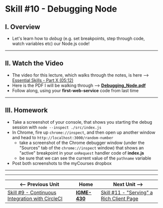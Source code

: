 # Skill #10 - Debugging Node


## I. Overview 

- Let's learn how to *debug* (e.g. set breakpoints, step through code, watch variables etc) our Node.js code!

<hr>

## II. Watch the Video
- The video for this lecture, which walks through the notes, is here --> [Essential Skills - Part X (05:12)]()
- Here is the PDF I will be walking through --> [**Debugging_Node.pdf**](_files/Debugging_Node.pdf)
- Follow along, using your **first-web-service** code from last time

<hr>

## III. Homework
- Take a screenshot of your console, that shows you starting the debug session with `node --inspect ./src/index.js`
- In Chrome, fire up `chrome://inspect`, and then open up another window and head to `http://localhost:3000/random-number`
  - take a screenshot of the Chrome debugger window (under the "Sources" tab of the `chrome://inspect` window) that shows an "active" breakpoint in your `onRequest` handler code of **index.js**
  - be sure that we can see the current value of the `pathname` variable
- Post both screenshots to the myCourses dropbox


<hr><hr>

| <-- Previous Unit | Home | Next Unit -->
| --- | --- | --- 
|   [Skill #9 - Continuous Integration with CircleCI](9-continuous-integration.md) |  [**IGME-430**](../) | [Skill #11 - "Serving" a Rich Client Page](11-serving-rich-client-and-ajax.md)
